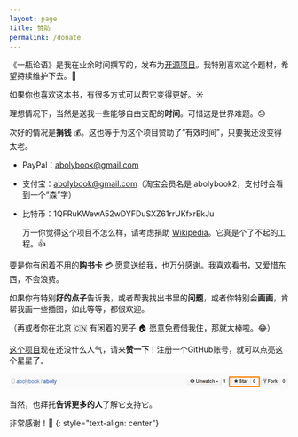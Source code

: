 ```yaml
---
layout: page
title: 赞助
permalink: /donate
---
```


《一瓶论语》是我在业余时间撰写的，发布为[开源项目](https://github.com/abolybook/aboly)。我特别喜欢这个题材，希望持续维护下去。:sunflower:

如果你也喜欢这本书，有很多方式可以帮它变得更好。:sunny:

理想情况下，当然是送我一些能够自由支配的**时间**。可惜这是世界难题。:sweat:

次好的情况是**捐钱** :moneybag:。这也等于为这个项目赞助了“有效时间”，只要我还没变得太老。

- PayPal：abolybook@gmail.com
- 支付宝：abolybook@gmail.com（淘宝会员名是 abolybook2，支付时会看到一个“森”字）
- 比特币：1QFRuKWewA52wDYFDuSXZ61rrUKfxrEkJu

  万一你觉得这个项目不怎么样，请考虑捐助 [Wikipedia](https://en.wikipedia.org)。它真是个了不起的工程。:+1:

要是你有闲着不用的**购书卡** :credit_card: 愿意送给我，也万分感谢。我喜欢看书，又爱惜东西，不会浪费。

如果你有特别**好的点子**告诉我，或者帮我找出书里的**问题**，或者你特别会**画画**，肯帮我画一些插图，如此等等，都很欢迎。

（再或者你在北京 :cn: 有闲着的房子 :house: 愿意免费借我住，那就太棒啦。:joy:）

[这个项目](https://github.com/abolybook/aboly)现在还没什么人气，请来**赞一下**！注册一个GitHub账号，就可以点亮这个星星了。

![star me](/img/star.png)

当然，也拜托**告诉更多的人**了解它支持它。

非常感谢！:pray:
{: style="text-align: center"}
